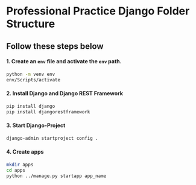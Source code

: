# Professional Practice Django Folder Structure

## Follow these steps below 

#### 1. Create an `env` file and activate the `env` path. 
```bash 
python -m venv env 
env/Scripts/activate
``` 

#### 2. Install Django and Django REST Framework 
```bash 
pip install django 
pip install djangorestframework 
``` 

#### 3. Start Django-Project 
```bash 
django-admin startproject config . 
```

#### 4. Create apps 
```bash 
mkdir apps 
cd apps 
python ../manage.py startapp app_name
```

